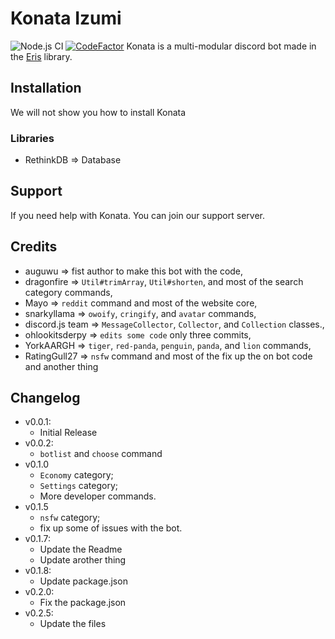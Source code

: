 # Konata Izumi 
![Node.js CI](https://github.com/RatingGull27/KonataBot/workflows/Node.js%20CI/badge.svg?branch=master)
[![CodeFactor](https://www.codefactor.io/repository/github/ratinggull27/konatabot/badge)](https://www.codefactor.io/repository/github/ratinggull27/konatabot)
Konata is a multi-modular discord bot made in the [Eris](https://abal.moe/Eris) library.

## Installation
We will not show you how to install Konata

### Libraries
* RethinkDB => Database

## Support
If you need help with Konata. You can join our support server.

## Credits
* auguwu => fist author to make this bot with the code,
* dragonfire => `Util#trimArray`, `Util#shorten`, and most of the search category commands,
* Mayo => `reddit` command and most of the website core,
* snarkyllama => `owoify`, `cringify`, and `avatar` commands,
* discord.js team => `MessageCollector`, `Collector`, and `Collection` classes.,
* ohlookitsderpy => `edits some code` only three commits,
* YorkAARGH => `tiger`, `red-panda`, `penguin`, `panda`, and `lion` commands,
* RatingGull27 => `nsfw` command and most of the fix up the on bot code and another thing

## Changelog
* v0.0.1:
    * Initial Release
* v0.0.2:
    * `botlist` and `choose` command
* v0.1.0
    * `Economy` category;
    * `Settings` category;
    * More developer commands.
* v0.1.5
   * `nsfw` category;
   * fix up some of issues with the bot.
* v0.1.7:
    * Update the Readme
    * Update arother thing
 * v0.1.8:
    * Update package.json
 * v0.2.0:
    * Fix the package.json
 * v0.2.5:
    * Update the files
